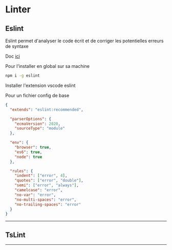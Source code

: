 # Linter

## Eslint

Eslint permet d'analyser le code écrit et de corriger les potentielles erreurs de syntaxe

Doc [ici](https://eslint.org/demo)

Pour l'installer en global sur sa machine

```bash
npm i -g eslint
```

Installer l'extension vscode eslint

Pour un fichier config de base

```json
{
  "extends": "eslint:recommended",

  "parserOptions": {
    "ecmaVersion": 2020,
    "sourceType": "module"
  },

  "env": {
    "browser": true,
    "es6": true,
    "node": true
  },

  "rules": {
    "indent": ["error", 4],
    "quotes": ["error", "double"],
    "semi": ["error", "always"],
    "camelcase": "error",
    "no-var": "error",
    "no-multi-spaces": "error",
    "no-trailing-spaces": "error"
  }
}
```

---

## TsLint

---
